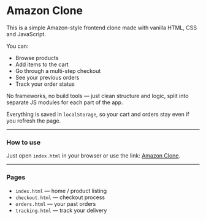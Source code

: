 # Amazon Clone

This is a simple Amazon-style frontend clone made with vanilla HTML, CSS and JavaScript.

You can:
- Browse products
- Add items to the cart
- Go through a multi-step checkout
- See your previous orders
- Track your order status

No frameworks, no build tools — just clean structure and logic, split into separate JS modules for each part of the app.

Everything is saved in `localStorage`, so your cart and orders stay even if you refresh the page.

---

### How to use

Just open `index.html` in your browser or use the link: [Amazon Clone](https://my-amazon-clone-1.netlify.app/).

---

### Pages

- `index.html` — home / product listing
- `checkout.html` — checkout process
- `orders.html` — your past orders
- `tracking.html` — track your delivery

